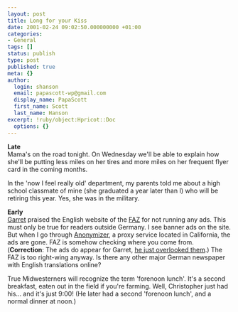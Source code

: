```yaml
---
layout: post
title: Long for your Kiss
date: 2001-02-24 09:02:50.000000000 +01:00
categories:
- General
tags: []
status: publish
type: post
published: true
meta: {}
author:
  login: shanson
  email: papascott-wp@gmail.com
  display_name: PapaScott
  first_name: Scott
  last_name: Hanson
excerpt: !ruby/object:Hpricot::Doc
  options: {}
---
```

<p><b>Late</b><br />
Mama's on the road tonight. On Wednesday we'll be able to explain how she'll be putting less miles on her tires and more miles on her frequent flyer card in the coming months.</p>
<p>In the 'now I feel really old' department, my parents told me about a high school classmate of mine (she graduated a year later than I) who will be retiring this year. Yes, she was in the military.</p>
<p><b>Early</b><br />
<a href="http://www.dangerousmeta.com">Garret</a> praised the English website of the <a href="http://www.faz.net">FAZ</a> for not running any ads. This must only be true for readers outside Germany. I see banner ads on the site. But when I go through <a href="http://www.anonymizer.com">Anonymizer</a>, a proxy service located in California, the ads are gone. FAZ is somehow checking where you come from. (<b>Correction</b>: The ads do appear for Garret, <a href="http://www.dangerousmeta.com/discuss/00000272?expand_all=1">he just overlooked them</a>.) The FAZ is too right-wing anyway. Is there any other major German newspaper with English translations online?</p>
<p>True Midwesterners will recognize the term 'forenoon lunch'. It's a second breakfast, eaten out in the field if you're farming. Well, Christopher just had his... and it's just 9:00! (He later had a second 'forenoon lunch', and a normal dinner at noon.)</p>
